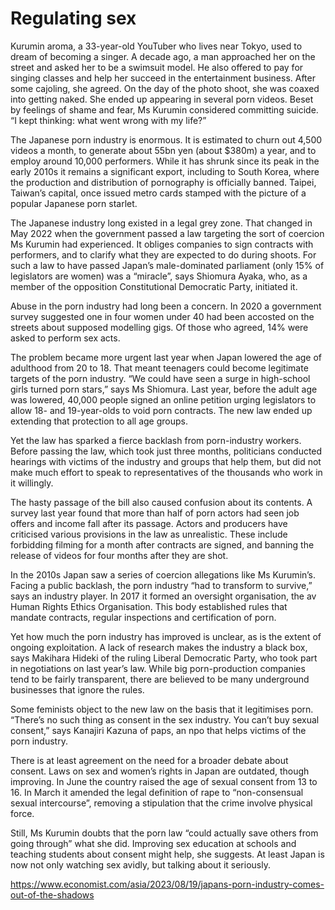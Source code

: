 # Regulating sex


Kurumin aroma, a 33-year-old YouTuber who lives near Tokyo, used to dream of becoming a singer. A decade ago, a man approached her on the street and asked her to be a swimsuit model. He also offered to pay for singing classes and help her succeed in the entertainment business. After some cajoling, she agreed. On the day of the photo shoot, she was coaxed into getting naked. She ended up appearing in several porn videos. Beset by feelings of shame and fear, Ms Kurumin considered committing suicide. “I kept thinking: what went wrong with my life?”

The Japanese porn industry is enormous. It is estimated to churn out 4,500 videos a month, to generate about 55bn yen (about $380m) a year, and to employ around 10,000 performers. While it has shrunk since its peak in the early 2010s it remains a significant export, including to South Korea, where the production and distribution of pornography is officially banned. Taipei, Taiwan’s capital, once issued metro cards stamped with the picture of a popular Japanese porn starlet.

The Japanese industry long existed in a legal grey zone. That changed in May 2022 when the government passed a law targeting the sort of coercion Ms Kurumin had experienced. It obliges companies to sign contracts with performers, and to clarify what they are expected to do during shoots. For such a law to have passed Japan’s male-dominated parliament (only 15% of legislators are women) was a “miracle”, says Shiomura Ayaka, who, as a member of the opposition Constitutional Democratic Party, initiated it.

Abuse in the porn industry had long been a concern. In 2020 a government survey suggested one in four women under 40 had been accosted on the streets about supposed modelling gigs. Of those who agreed, 14% were asked to perform sex acts.

The problem became more urgent last year when Japan lowered the age of adulthood from 20 to 18. That meant teenagers could become legitimate targets of the porn industry. “We could have seen a surge in high-school girls turned porn stars,” says Ms Shiomura. Last year, before the adult age was lowered, 40,000 people signed an online petition urging legislators to allow 18- and 19-year-olds to void porn contracts. The new law ended up extending that protection to all age groups.

Yet the law has sparked a fierce backlash from porn-industry workers. Before passing the law, which took just three months, politicians conducted hearings with victims of the industry and groups that help them, but did not make much effort to speak to representatives of the thousands who work in it willingly.

The hasty passage of the bill also caused confusion about its contents. A survey last year found that more than half of porn actors had seen job offers and income fall after its passage. Actors and producers have criticised various provisions in the law as unrealistic. These include forbidding filming for a month after contracts are signed, and banning the release of videos for four months after they are shot.

In the 2010s Japan saw a series of coercion allegations like Ms Kurumin’s. Facing a public backlash, the porn industry “had to transform to survive,” says an industry player. In 2017 it formed an oversight organisation, the av Human Rights Ethics Organisation. This body established rules that mandate contracts, regular inspections and certification of porn.

Yet how much the porn industry has improved is unclear, as is the extent of ongoing exploitation. A lack of research makes the industry a black box, says Makihara Hideki of the ruling Liberal Democratic Party, who took part in negotiations on last year’s law. While big porn-production companies tend to be fairly transparent, there are believed to be many underground businesses that ignore the rules.

Some feminists object to the new law on the basis that it legitimises porn. “There’s no such thing as consent in the sex industry. You can’t buy sexual consent,” says Kanajiri Kazuna of paps, an npo that helps victims of the porn industry.

There is at least agreement on the need for a broader debate about consent. Laws on sex and women’s rights in Japan are outdated, though improving. In June the country raised the age of sexual consent from 13 to 16. In March it amended the legal definition of rape to “non-consensual sexual intercourse”, removing a stipulation that the crime involve physical force.

Still, Ms Kurumin doubts that the porn law “could actually save others from going through” what she did. Improving sex education at schools and teaching students about consent might help, she suggests. At least Japan is now not only watching sex avidly, but talking about it seriously. 

https://www.economist.com/asia/2023/08/19/japans-porn-industry-comes-out-of-the-shadows